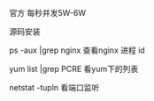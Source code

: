 官方 每秒并发5W-6W
 
源码安装
 
ps -aux |grep nginx 查看nginx 进程 id
 
yum list |grep PCRE 看yum下的列表
 
netstat -tupln   看端口监听
 